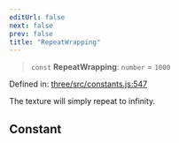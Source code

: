 ```yaml
---
editUrl: false
next: false
prev: false
title: "RepeatWrapping"
---
```


> `const` **RepeatWrapping**: `number` = `1000`

Defined in: [three/src/constants.js:547](https://github.com/DefinitelyMaybe/three-i18n/blob/fa57b79433d1c349ffb23a78727299c8d4190136/three/src/constants.js#L547)

The texture will simply repeat to infinity.

## Constant
